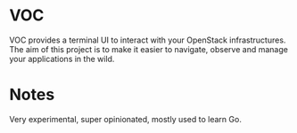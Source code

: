 # VOC

VOC provides a terminal UI to interact with your OpenStack infrastructures. The aim of this project is to make it easier to navigate, observe and manage your applications in the wild. 


# Notes
Very experimental, super opinionated, mostly used to learn Go.